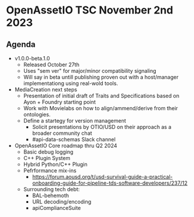 # OpenAssetIO TSC November 2nd 2023

## Agenda

- v1.0.0-beta.1.0
  - Released October 27th
  - Uses "sem ver" for major/minor compatibility signaling
  - Will say in beta untill publishing proven out with a host/manager
    implementationg using real-wold tools.
- MediaCreation next steps
  - Presentation of initial draft of Traits and Specifications based on
    Ayon + Foundry starting point
  - Work with Movielabs on how to align/ammend/derive from their
    ontologies.
  - Define a startegy for version management
    - Solicit presentations by OTIO/USD on their approach as a broader
      community chat
    - #api-data-schemas Slack channel
- OpenAssetIO Core roadmap thru Q2 2024
  - Basic debug logging
  - C++ Plugin System
  - Hybrid Python/C++ Plugin
  - Pefrformance mix-ins
    - <https://forum.aousd.org/t/usd-survival-guide-a-practical-onboarding-guide-for-pipeline-tds-software-developers/237/12>
  - Surrounding tech debt:
    - BAL-behemoth
    - URL decoding/encoding
    - apiComplianceSuite

